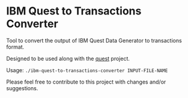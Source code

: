 # IBM Quest to Transactions Converter
Tool to convert the output of IBM Quest Data Generator to transactions format.

Designed to be used along with the [quest](https://github.com/halfvim/quest) project.

Usage: `./ibm-quest-to-transactions-converter INPUT-FILE-NAME`

Please feel free to contribute to this project with changes and/or suggestions.
